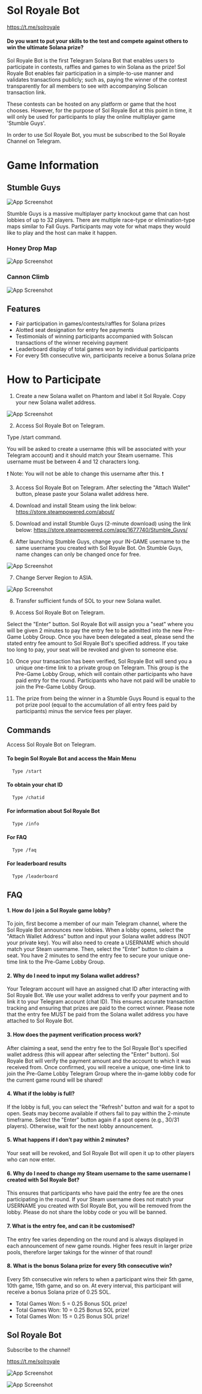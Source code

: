
# Sol Royale Bot
https://t.me/solroyale

#### Do you want to put your skills to the test and compete against others to win the ultimate Solana prize?

Sol Royale Bot is the first Telegram Solana Bot that enables users to participate in contests, raffles and games to win Solana as the prize! Sol Royale Bot enables fair participation in a simple-to-use manner and validates transactions publicly; such as, paying the winner of the contest transparently for all members to see with accompanying Solscan transaction link.

These contests can be hosted on any platform or game that the host chooses. However, for the purpose of Sol Royale Bot at this point in time, it will only be used for participants to play the online multiplayer game 'Stumble Guys'.

In order to use Sol Royale Bot, you must be subscribed to the Sol Royale Channel on Telegram.



# Game Information

## Stumble Guys

![App Screenshot](https://live-assets.web.stumbleguys.com/cms/website_309b26b7bc.webp)

Stumble Guys is a massive multiplayer party knockout game that can host lobbies of up to 32 players. There are multiple race-type or elimination-type maps similar to Fall Guys. Participants may vote for what maps they would like to play and the host can make it happen.

### Honey Drop Map
![App Screenshot](https://pbs.twimg.com/ext_tw_video_thumb/1646195954079481866/pu/img/gh4JlwkQJ2uZ7BJs.jpg:large)

### Cannon Climb
![App Screenshot](https://static.filehorse.com/screenshots/games/stumble-guys-screenshot-01.png)



## Features

- Fair participation in games/contests/raffles for Solana prizes
- Alotted seat designation for entry fee payments
- Testimonials of winning participants accompanied with Solscan transactions of the winner receiving payment
- Leaderboard display of total games won by individual participants
- For every 5th consecutive win, participants receive a bonus Solana prize



# How to Participate

1. Create a new Solana wallet on Phantom and label it Sol Royale. Copy your new Solana wallet address.

![App Screenshot](https://i.gyazo.com/ef0fa5ee73633d9a96d1d7c8aaf15d09.gif)

2. Access Sol Royale Bot on Telegram.

Type /start command.

You will be asked to create a username (this will be associated with your Telegram account) and it should match your Steam username. This username must be between 4 and 12 characters long.

❗️ Note: You will not be able to change this username after this. ❗️

3. Access Sol Royale Bot on Telegram.
After selecting the "Attach Wallet" button, please paste your Solana wallet address here.

4. Download and install Steam using the link below:
https://store.steampowered.com/about/

5. Download and install Stumble Guys (2-minute download) using the link below:
https://store.steampowered.com/app/1677740/Stumble_Guys/

6. After launching Stumble Guys, change your IN-GAME username to the same username you created with Sol Royale Bot.
On Stumble Guys, name changes can only be changed once for free.

![App Screenshot](https://i.gyazo.com/afe169c8f2ceb4fb44e66a4b82f631c0.gif)

7. Change Server Region to ASIA.

![App Screenshot](https://i.gyazo.com/606588c3f30304ccd8ce422e120dba63.gif)

8. Transfer sufficient funds of SOL to your new Solana wallet.

9. Access Sol Royale Bot on Telegram.

Select the "Enter" button.
Sol Royale Bot will assign you a "seat" where you will be given 2 minutes to pay the entry fee to be admitted into the new Pre-Game Lobby Group. Once you have been delegated a seat, please send the stated entry fee amount to Sol Royale Bot's specified address. If you take too long to pay, your seat will be revoked and given to someone else.

10. Once your transaction has been verified, Sol Royale Bot will send you a unique one-time link to a private group on Telegram. This group is the Pre-Game Lobby Group, which will contain other participants who have paid entry for the round. Participants who have not paid will be unable to join the Pre-Game Lobby Group.

11. The prize from being the winner in a Stumble Guys Round is equal to the pot prize pool (equal to the accumulation of all entry fees paid by participants) minus the service fees per player.

## Commands

Access Sol Royale Bot on Telegram.


#### To begin Sol Royale Bot and access the Main Menu

```bash
  Type /start 
```

#### To obtain your chat ID

```bash
  Type /chatid
```

#### For information about Sol Royale Bot

```bash
  Type /info
```

#### For FAQ

```bash
  Type /faq
```

#### For leaderboard results 

```bash
  Type /leaderboard
```


## FAQ

#### 1. How do I join a Sol Royale game lobby?
To join, first become a member of our main Telegram channel, where the Sol Royale Bot announces new lobbies. When a lobby opens, select the "Attach Wallet Address" button and input your Solana wallet address (NOT your private key). You will also need to create a USERNAME which should match your Steam username. Then, select the "Enter" button to claim a seat. You have 2 minutes to send the entry fee to secure your unique one-time link to the Pre-Game Lobby Group.

#### 2. Why do I need to input my Solana wallet address? 
Your Telegram account will have an assigned chat ID after interacting with Sol Royale Bot. We use your wallet address to verify your payment and to link it to your Telegram account (chat ID). This ensures accurate transaction tracking and ensuring that prizes are paid to the correct winner. Please note that the entry fee MUST be paid from the Solana wallet address you have attached to Sol Royale Bot.

#### 3. How does the payment verification process work?
After claiming a seat, send the entry fee to the Sol Royale Bot's specified wallet address (this will appear after selecting the "Enter" button). Sol Royale Bot will verify the payment amount and the account to which it was received from. Once confirmed, you will receive a unique, one-time link to join the Pre-Game Lobby Telegram Group where the in-game lobby code for the current game round will be shared!

#### 4. What if the lobby is full?
If the lobby is full, you can select the "Refresh" button and wait for a spot to open. Seats may become available if others fail to pay within the 2-minute timeframe. Select the "Enter" button again if a spot opens (e.g., 30/31 players). Otherwise, wait for the next lobby announcement.

#### 5. What happens if I don’t pay within 2 minutes?
Your seat will be revoked, and Sol Royale Bot will open it up to other players who can now enter. 

#### 6. Why do I need to change my Steam username to the same username I created with Sol Royale Bot?
This ensures that participants who have paid the entry fee are the ones participating in the round. If your Steam username does not match your USERNAME you created with Sol Royale Bot, you will be removed from the lobby. Please do not share the lobby code or you will be banned. 

#### 7. What is the entry fee, and can it be customised?
The entry fee varies depending on the round and is always displayed in each announcement of new game rounds. Higher fees result in larger prize pools, therefore larger takings for the winner of that round!

#### 8. What is the bonus Solana prize for every 5th consecutive win?
Every 5th consecutive win refers to when a participant wins their 5th game, 10th game, 15th game, and so on. At every interval, this participant will receive a bonus Solana prize of 0.25 SOL.
- Total Games Won: 5 = 0.25 Bonus SOL prize!
- Total Games Won: 10 = 0.25 Bonus SOL prize!
- Total Games Won: 15 = 0.25 Bonus SOL prize!
## Sol Royale Bot

Subscribe to the channel!

https://t.me/solroyale

![App Screenshot](https://media.tenor.com/Hd7LXDBz6qkAAAAM/stumble-guys.gif)

![App Screenshot](https://media.tenor.com/u9exTGy3NcgAAAAM/stumble-guys-honey-drop.gif)